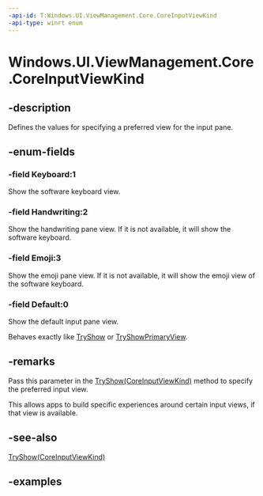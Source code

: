 ```yaml
---
-api-id: T:Windows.UI.ViewManagement.Core.CoreInputViewKind
-api-type: winrt enum
---
```


<!-- Enumeration syntax.
public enum CoreInputViewKind : int 
-->

# Windows.UI.ViewManagement.Core.CoreInputViewKind

## -description

Defines the values for specifying a preferred view for the input pane.

## -enum-fields

### -field Keyboard:1

Show the software keyboard view.

### -field Handwriting:2

Show the handwriting pane view. If it is not available, it will show the software keyboard.

### -field Emoji:3

Show the emoji pane view. If it is not available, it will show the emoji view of the software keyboard.

### -field Default:0

Show the default input pane view.

Behaves exactly like [TryShow](coreinputview_tryshow_1077566544.md) or [TryShowPrimaryView](coreinputview_tryshowprimaryview_1925215151.md).

## -remarks

Pass this parameter in the [TryShow(CoreInputViewKind)](coreinputview_tryshow_154132369.md) method to specify the preferred input view.

This allows apps to build specific experiences around certain input views, if that view is available.

## -see-also

[TryShow(CoreInputViewKind)](coreinputview_tryshow_154132369.md)

## -examples
